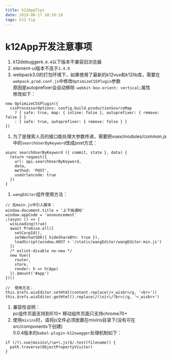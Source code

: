 ```yaml
---
title: k12AppTips
date: 2019-06-17 10:10:19
tags: k12 tip
---
```

# k12App开发注意事项
1. k12debugger`0.0.4`以下版本不兼容旧浏览器
1. element-ui版本不高于`2.4.9`
1. webpack3.0的打包环境下，如果使用了最新的k12vux和k12lib库，需要在`webpack.prod.conf.js`中修改`OptimizeCSSPlugin`参数  
原因是autoprefixer会自动移除`-webkit-box-orient: vertical;`属性  
修改如下：
  ``` JS
  new OptimizeCSSPlugin({
    cssProcessorOptions: config.build.productionSourceMap
      ? { safe: true, map: { inline: false }, autoprefixer: { remove: false } }
      : { safe: true, autoprefixer: { remove: false } }
  })
  ```
1. 为了是搜索人员的接口能处理大参数传递，需要把vuex/modules/common.js中的`searchUserByKeyword`改成post方式：
  ``` JS
  async searchUserByKeyword ({ commit, state }, data) {
    return request({
      url: api.searchUserByKeyword,
      data,
      method: 'POST',
      useUrlencode: true
    })
  }
  ```
1. `wangEditor`组件使用方法：
  ``` JS
  // 在main.js中引入脚本：
  window.document.title = '上下级通知'
  window.appCode = 'announcement'
  ;(async () => {
    wisLoading(true)
    await Promise.all([
      setCorpId(),
      setWechatSDK({ hideShareBtn: true }),
      loadScript(window.HOST + '/static/wangEditor/wangEditor.min.js')
    ])
    /* eslint-disable no-new */
    new Vue({
      router,
      store,
      render: h => h(App)
    }).$mount('#app')
  })()
  
  //  使用方法：
  this.$refs.wisEditor.setHtml(content.replace(/<_wisbr>/g, '<br>'))
  this.$refs.wisEditor.getHtml().replace(/(\n|<\/?br>)/g, '<_wisbr>')
  ```
1. 兼容性说明：  
  pc组件页面支持到IE10+
  移动组件页面只支持chrome70+  
1. 使用`mixins`时，请将js文件必须放置在mixins目录下(没有可在src/components下创建)  
  0.0.4版本的`babel-plugin-k12swagger`处理机制如下：
  ``` JS
  if (/(\.vue|mixins\/\w+\.js)$/.test(filename)) {
    path.traverse(ObjectPropertyVisitor)
  }
  ```

